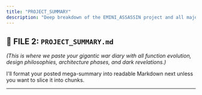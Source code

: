 ```yaml
---
title: "PROJECT_SUMMARY"
description: "Deep breakdown of the EMINI_ASSASSIN project and all major architectural components."
---
```

## 📁 FILE 2: `PROJECT_SUMMARY.md`

*(This is where we paste your gigantic war diary with all function evolution, design philosophies, architecture phases, and dark revelations.)*

I'll format your posted mega-summary into readable Markdown next unless you want to slice it into chunks.

---
